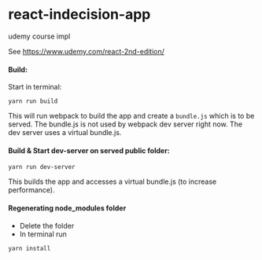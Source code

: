 # react-indecision-app

udemy course impl

See https://www.udemy.com/react-2nd-edition/

#### Build:

Start in terminal:

```
yarn run build
```

This will run webpack to build the app and create a `bundle.js` which is to be served.
The bundle.js is not used by webpack dev server right now. The dev server uses a virtual bundle.js.

#### Build & Start dev-server on served public folder:

```
yarn run dev-server
```

This builds the app and accesses a virtual bundle.js (to increase performance).

#### Regenerating node_modules folder

- Delete the folder
- In terminal run

```
yarn install
```
